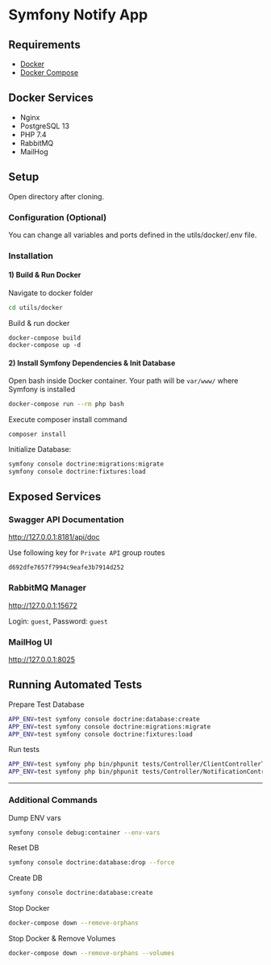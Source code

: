 # Symfony Notify App

## Requirements

* [Docker](https://docs.docker.com/engine/install/)
* [Docker Compose](https://docs.docker.com/compose/install/)

## Docker Services

* Nginx
* PostgreSQL 13
* PHP 7.4
* RabbitMQ
* MailHog

## Setup

Open directory after cloning.

### Configuration (Optional)

You can change all variables and ports defined in the utils/docker/.env file.

### Installation

#### 1) Build & Run Docker

Navigate to docker folder
```bash
cd utils/docker
```

Build & run docker
```
docker-compose build
docker-compose up -d
```

#### 2) Install Symfony Dependencies & Init Database

Open bash inside Docker container. Your path will be `var/www/` where Symfony is installed
```bash
docker-compose run --rm php bash
```

Execute composer install command
```
composer install
```

Initialize Database: 
```bash
symfony console doctrine:migrations:migrate
symfony console doctrine:fixtures:load
```

## Exposed Services

### Swagger API Documentation

http://127.0.0.1:8181/api/doc

Use following key for `Private API` group routes
```
d692dfe7657f7994c9eafe3b7914d252
```

### RabbitMQ Manager

http://127.0.0.1:15672

Login: `guest`, Password: `guest`

### MailHog UI

http://127.0.0.1:8025

## Running Automated Tests

Prepare Test Database
```bash
APP_ENV=test symfony console doctrine:database:create
APP_ENV=test symfony console doctrine:migrations:migrate
APP_ENV=test symfony console doctrine:fixtures:load
```

Run tests

```bash
APP_ENV=test symfony php bin/phpunit tests/Controller/ClientControllerTest.php
APP_ENV=test symfony php bin/phpunit tests/Controller/NotificationControllerTest.php
```

------

### Additional Commands

Dump ENV vars
```bash
symfony console debug:container --env-vars
```

Reset DB
```bash
symfony console doctrine:database:drop --force
```

Create DB
```bash
symfony console doctrine:database:create
```

Stop Docker
```bash
docker-compose down --remove-orphans
```

Stop Docker & Remove Volumes
```bash
docker-compose down --remove-orphans --volumes
```
